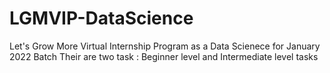 # LGMVIP-DataScience
 Let's Grow More Virtual Internship Program as a Data Scienece for January 2022 Batch
 Their are two task :
 Beginner level and Intermediate level tasks
